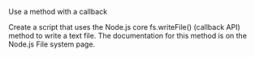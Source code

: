 Use a method with a callback 

Create a script that uses the Node.js core fs.writeFile() (callback API) method to write a text file. The documentation for this method is on the Node.js File system page.
